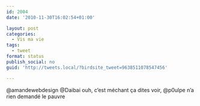 ```yaml
---
id: 2004
date: '2010-11-30T16:02:54+01:00'

layout: post
categories:
  - Vis ma vie
tags:
  - tweet
format: status
publish_social: no
guid: 'http://tweets.local/?birdsite_tweet=9638511078547456'

---
```


@amandewebdesign @Daibai ouh, c’est méchant ça dites voir, @p0ulpe n’a rien demandé le pauvre